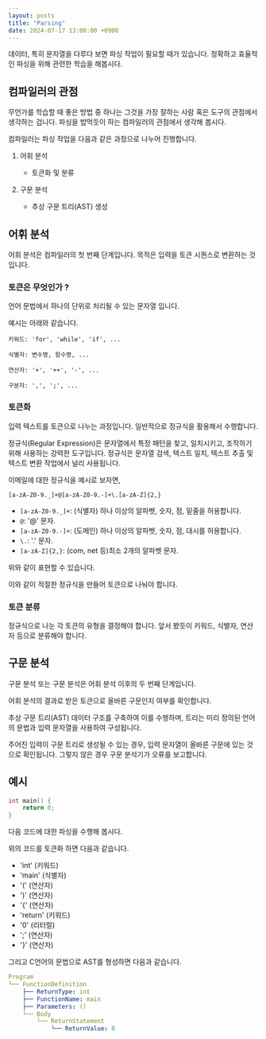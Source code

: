 ```yaml
---
layout: posts
title: "Parsing"
date: 2024-07-17 13:00:00 +0900
---
```


데이터, 특히 문자열을 다루다 보면 파싱 작업이 필요할 때가 있습니다. 정확하고 효율적인 파싱을 위해 관련한 학습을 해봅시다.

## 컴파일러의 관점

무언가를 학습할 때 좋은 방법 중 하나는 그것을 가장 잘하는 사람 혹은 도구의 관점에서 생각하는 겁니다. 파싱을 밥먹듯이 하는 컴파일러의 관점에서 생각해 봅시다.

컴파일러는 파싱 작업을 다음과 같은 과정으로 나누어 진행합니다.

1. 어휘 분석
    - 토큰화 및 분류
    
2. 구문 분석
    - 추상 구문 트리(AST) 생성

## 어휘 분석

어휘 분석은 컴파일러의 첫 번째 단계입니다. 목적은 입력을 토큰 시퀀스로 변환하는 것입니다.

### 토큰은 무엇인가 ?

언어 문법에서 하나의 단위로 처리될 수 있는 문자열 입니다.

예시는 아래와 같습니다.
```plain
키워드: 'for', 'while', 'if', ...

식별자: 변수명, 함수명, ...

연산자: '+', '++', '-', ...

구분자: ',', ';', ...
```

### 토큰화

입력 텍스트를 토큰으로 나누는 과정입니다. 일반적으로 정규식을 활용해서 수행합니다.

정규식(Regular Expression)은 문자열에서 특정 패턴을 찾고, 일치시키고, 조작하기 위해 사용하는 강력한 도구입니다. 
정규식은 문자열 검색, 텍스트 일치, 텍스트 추출 및 텍스트 변환 작업에서 널리 사용됩니다.

이메일에 대한 정규식을 예시로 보자면,
```plain
[a-zA-Z0-9._]+@[a-zA-Z0-9.-]+\.[a-zA-Z]{2,}
```
- `[a-zA-Z0-9._]+`: (식별자) 하나 이상의 알파벳, 숫자, 점, 밑줄을 허용합니다.
- `@`: '@' 문자.
- `[a-zA-Z0-9.-]+`: (도메인) 하나 이상의 알파벳, 숫자, 점, 대시를 허용합니다.
- `\.`: '.' 문자.
- `[a-zA-Z]{2,}`: (com, net 등)최소 2개의 알파벳 문자.

위와 같이 표현할 수 있습니다.

이와 같이 적절한 정규식을 만들어 토큰으로 나눠야 합니다.

### 토큰 분류

정규식으로 나눈 각 토큰의 유형을 결정해야 합니다. 앞서 봤듯이 키워드, 식별자, 연산자 등으로 분류해야 합니다.

## 구문 분석

구문 분석 또는 구문 분석은 어휘 분석 이후의 두 번째 단계입니다.

어휘 분석의 결과로 받은 토큰으로 올바른 구문인지 여부를 확인합니다.

추상 구문 트리(AST) 데이터 구조를 구축하여 이를 수행하며, 트리는 미리 정의된 언어의 문법과 입력 문자열을 사용하여 구성됩니다.

주어진 입력이 구문 트리로 생성될 수 있는 경우, 입력 문자열이 올바른 구문에 있는 것으로 확인됩니다. 그렇지 않은 경우 구문 분석기가 오류를 보고합니다.

## 예시

```c
int main() {
    return 0;
}
```
다음 코드에 대한 파싱을 수행해 봅시다.

위의 코드를 토큰화 하면 다음과 같습니다.

- 'int' (키워드)
- 'main' (식별자)
- '(' (연산자)
- ')' (연산자)
- '{' (연산자)
- 'return' (키워드)
- '0' (리터럴)
- ';' (연산자)
- '}' (연산자)

그리고 C언어의 문법으로 AST를 형성하면 다음과 같습니다.

```yaml
Program
└── FunctionDefinition
    ├── ReturnType: int
    ├── FunctionName: main
    ├── Parameters: ()
    └── Body
        └── ReturnStatement
            └── ReturnValue: 0
```
